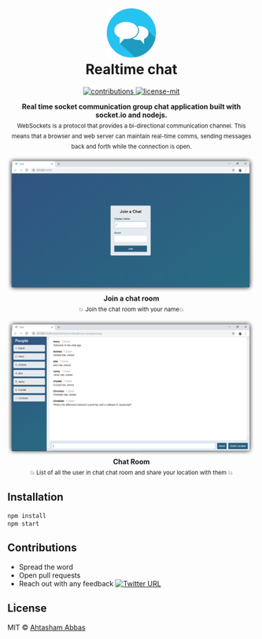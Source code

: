 <h1 align="center">
  	<img height="100" src="./.github/logo.png" alt="Realtime chat" /> <br> Realtime chat
</h1>

<p align="center">
  <a href="https://github.com/ahtashamabbasse/realtimechat">
    <img src="https://img.shields.io/badge/contributions-welcome-brightgreen.svg" alt="contributions" />
  </a>
  <a href="https://github.com/ahtashamabbasse/realtimechat/license.md">
    <img src="https://img.shields.io/badge/License-MIT-yellow.svg" alt="license-mit" />
  </a>
</p>

<p align="center">
  <b>Real time socket communication group chat application built with socket.io and nodejs.</b></br> 
<sub>
WebSockets is a protocol that provides a bi-directional communication channel. This means that a browser and web server can maintain real-time comms, sending messages back and forth while the connection is open.
</sub>
</p>

<p align="center">
  <img alt="Realtime chat" src="./.github/1.png">
  <b>Join a chat room</b><br>
  <sub>💥 Join the chat room with your name💥</sub>
</p>

<p align="center">
  <img alt="Realtime chat" src="./.github/2.png">
  <b>Chat Room</b><br>
  <sub>💥 List of all the user in chat chat room and share your location with them 💥</sub>
</p>


## Installation

	npm install
	npm start      
	

## Contributions

* Spread the word
* Open pull requests
* Reach out with any feedback [![Twitter URL](https://img.shields.io/twitter/url/https/twitter.com/ahtashamabbasse.svg?style=social&label=Follow%20%40ahtashamabbasse)](https://twitter.com/ahtashamabbasse)

## License
MIT © [Ahtasham Abbas](http://Ahtashamabbas.com)

